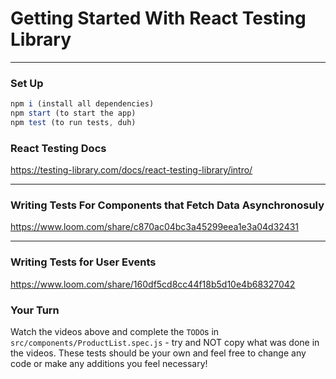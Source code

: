 # Getting Started With React Testing Library

---

### Set Up

```js
npm i (install all dependencies)
npm start (to start the app)
npm test (to run tests, duh)
```

### React Testing Docs

https://testing-library.com/docs/react-testing-library/intro/

---

### Writing Tests For Components that Fetch Data Asynchronosuly

https://www.loom.com/share/c870ac04bc3a45299eea1e3a04d32431

---

### Writing Tests for User Events

https://www.loom.com/share/160df5cd8cc44f18b5d10e4b68327042

### Your Turn

Watch the videos above and complete the `TODO`s in `src/components/ProductList.spec.js` - try and NOT copy what was done in the videos. These tests should be your own and feel free to change any code or make any additions you feel necessary!
